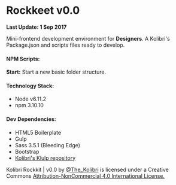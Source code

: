 # Rockkeet v0.0
**Last Update: 1 Sep 2017**

Mini-frontend development environment for **Designers**. A Kolibri's Package.json and scripts files ready to develop.

#### NPM Scripts:

**Start:** Start a new basic folder structure.

#### Technology Stack:

* Node v6.11.2
* npm 3.10.10

#### Dev Dependencies:

* HTML5 Boilerplate
* Gulp
* Sass 3.5.1 (Bleeding Edge)
* Bootstrap
* [Kolibri's Klulp repository](https://github.com/the-kolibri/Klulp)



Kolibri Rockkit | v0.0 by [@The_Kolibri](https://twitter.com/The_Kolibri) is licensed under a Creative Commons [Attribution-NonCommercial 4.0 International License.](https://creativecommons.org/licenses/by-nc-sa/4.0/)
